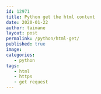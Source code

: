 ```yaml
---
id: 12971
title: Python get the html content
date: 2020-01-22
author: taimane
layout: post
permalink: /python/html-get/
published: true
image: 
categories: 
   - python
tags:
   - html
   - https
   - get request
---
```



